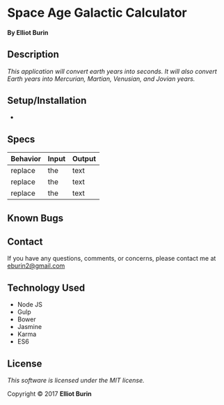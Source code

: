 # Space Age Galactic Calculator
#### By Elliot Burin

## Description
_This application will convert earth years into seconds.  It will also convert Earth years into Mercurian, Martian, Venusian, and Jovian years._

## Setup/Installation
*

## Specs
|Behavior | Input | Output|
|-|-|-|
| replace | the | text |
| replace | the | text |
| replace | the | text |

## Known Bugs

## Contact
If you have any questions, comments, or concerns, please contact me at eburin2@gmail.com

## Technology Used
* Node JS
* Gulp
* Bower
* Jasmine
* Karma
* ES6

## License
*This software is licensed under the MIT license.*

Copyright © 2017 **Elliot Burin**
